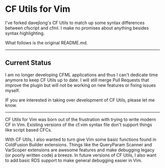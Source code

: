 # CF Utils for Vim

I've forked davejlong's CF Utils to match up some syntax differences between cfscript and cfml.  I make no promises about anything besides syntax highlighting.

What follows is the original README.md.

---

## Current Status

I am no longer developing CFML applications and thus I can't dedicate time anymore to keep CF Utils up to date.  I will still merge Pull Requests that improve the plugin but will not be working on new features or fixing issues myself.

IF you are interested in taking over development of CF Utils, please let me know.

---

CF Utils for Vim was born out of the frustration with trying to write modern CF in Vim. Existing versions of the cf.vim syntax file don't support things like script based CFCs.

With CF Utils, I also wanted to turn give Vim some basic functions found in ColdFusion Builder extensions. Things like the QueryParam Scanner and VarScoper extensions are awesome features and make debugging legacy (or poorly written code) a breeze. In future versions of CF Utils, I also want to add basic RDS support to make general debugging easier in Vim.
